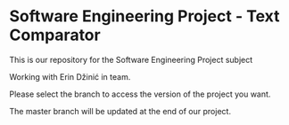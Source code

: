 # Software Engineering Project - Text Comparator

This is our repository for the Software Engineering Project subject

Working with Erin Džinić in team.

Please select the branch to access the version of the project you want.

The master branch will be updated at the end of our project.
